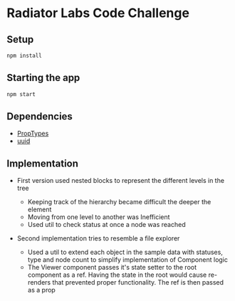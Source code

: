 # Radiator Labs Code Challenge

## Setup

```sh
npm install
```

## Starting the app

```sh
npm start
```

## Dependencies

- [PropTypes](https://www.npmjs.com/package/prop-types)
- [uuid](https://www.npmjs.com/package/uuid)

## Implementation

- First version used nested blocks to represent the different levels in the tree

  - Keeping track of the hierarchy became difficult the deeper the element
  - Moving from one level to another was Inefficient
  - Used util to check status at once a node was reached

- Second implementation tries to resemble a file explorer
  - Used a util to extend each object in the sample data with statuses, type and node count to simplify implementation of Component logic
  - The Viewer component passes it's state setter to the root component as a ref. Having the state in the root would cause re-renders that prevented proper functionality. The ref is then passed as a prop
